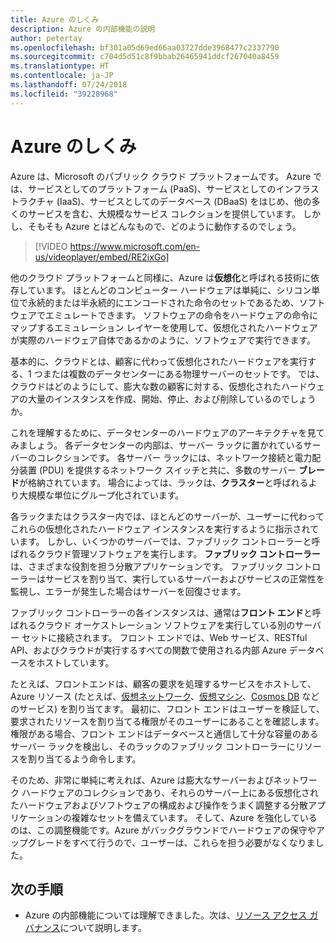 ```yaml
---
title: Azure のしくみ
description: Azure の内部機能の説明
author: petertay
ms.openlocfilehash: bf301a05d69ed66aa03727dde3968477c2337790
ms.sourcegitcommit: c704d5d51c8f9bbab26465941ddcf267040a8459
ms.translationtype: HT
ms.contentlocale: ja-JP
ms.lasthandoff: 07/24/2018
ms.locfileid: "39228968"
---
```

# <a name="how-does-azure-work"></a>Azure のしくみ

Azure は、Microsoft のパブリック クラウド プラットフォームです。 Azure では、サービスとしてのプラットフォーム (PaaS)、サービスとしてのインフラストラクチャ (IaaS)、サービスとしてのデータベース (DBaaS) をはじめ、他の多くのサービスを含む、大規模なサービス コレクションを提供しています。 しかし、そもそも Azure とはどんなもので、どのように動作するのでしょう。

> [!VIDEO https://www.microsoft.com/en-us/videoplayer/embed/RE2ixGo] 

他のクラウド プラットフォームと同様に、Azure は**仮想化**と呼ばれる技術に依存しています。 ほとんどのコンピューター ハードウェアは単純に、シリコン単位で永続的または半永続的にエンコードされた命令のセットであるため、ソフトウェアでエミュレートできます。 ソフトウェアの命令をハードウェアの命令にマップするエミュレーション レイヤーを使用して、仮想化されたハードウェアが実際のハードウェア自体であるかのように、ソフトウェアで実行できます。

基本的に、クラウドとは、顧客に代わって仮想化されたハードウェアを実行する、1 つまたは複数のデータセンターにある物理サーバーのセットです。 では、クラウドはどのようにして、膨大な数の顧客に対する、仮想化されたハードウェアの大量のインスタンスを作成、開始、停止、および削除しているのでしょうか。

これを理解するために、データセンターのハードウェアのアーキテクチャを見てみましょう。  各データセンターの内部は、サーバー ラックに置かれているサーバーのコレクションです。 各サーバー ラックには、ネットワーク接続と電力配分装置 (PDU) を提供するネットワーク スイッチと共に、多数のサーバー **ブレード**が格納されています。 場合によっては、ラックは、**クラスター**と呼ばれるより大規模な単位にグループ化されています。 

各ラックまたはクラスター内では、ほとんどのサーバーが、ユーザーに代わってこれらの仮想化されたハードウェア インスタンスを実行するように指示されています。 しかし、いくつかのサーバーでは、ファブリック コントローラーと呼ばれるクラウド管理ソフトウェアを実行します。 **ファブリック コントローラー**は、さまざまな役割を担う分散アプリケーションです。 ファブリック コントローラーはサービスを割り当て、実行しているサーバーおよびサービスの正常性を監視し、エラーが発生した場合はサーバーを回復させます。

ファブリック コントローラーの各インスタンスは、通常は**フロント エンド**と呼ばれるクラウド オーケストレーション ソフトウェアを実行している別のサーバー セットに接続されます。 フロント エンドでは、Web サービス、RESTful API、およびクラウドが実行するすべての関数で使用される内部 Azure データベースをホストしています。 

たとえば、フロントエンドは、顧客の要求を処理するサービスをホストして、Azure リソース (たとえば、[仮想ネットワーク][vnet]、[仮想マシン][vms]、[Cosmos DB][cosmosdb] などのサービス) を割り当てます。 最初に、フロント エンドはユーザーを検証して、要求されたリソースを割り当てる権限がそのユーザーにあることを確認します。 権限がある場合、フロント エンドはデータベースと通信して十分な容量のあるサーバー ラックを検出し、そのラックのファブリック コントローラーにリソースを割り当てるよう命令します。

そのため、非常に単純に考えれば、Azure は膨大なサーバーおよびネットワーク ハードウェアのコレクションであり、それらのサーバー上にある仮想化されたハードウェアおよびソフトウェアの構成および操作をうまく調整する分散アプリケーションの複雑なセットを備えています。 そして、Azure を強化しているのは、この調整機能です。Azure がバックグラウンドでハードウェアの保守やアップグレードをすべて行うので、ユーザーは、これらを担う必要がなくなりました。 

## <a name="next-steps"></a>次の手順

* Azure の内部機能については理解できました。次は、[リソース アクセス ガバナンス](governance-explainer.md)について説明します。 

<!-- Links -->

[cosmosdb]: /azure/cosmos-db/introduction
[docs-add-users-to-aad]: /azure/active-directory/add-users-azure-active-directory?toc=/azure/architecture/cloud-adoption-guide/toc.json
[vms]: /azure/virtual-machines/
[vnet]: /azure/virtual-network/virtual-networks-overview
